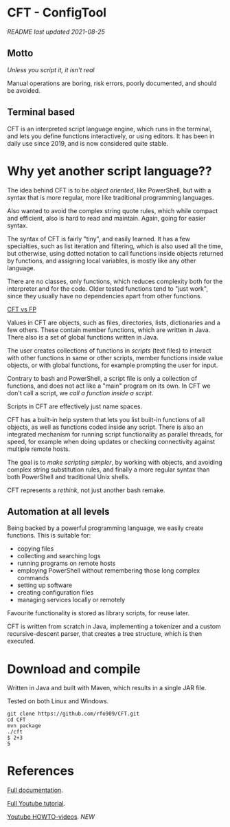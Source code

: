 
# CFT - ConfigTool

*README last updated 2021-08-25*

## Motto

*Unless you script it, it isn't real*

Manual operations are boring, risk errors, poorly documented, and should be avoided.

## Terminal based

CFT is an interpreted script language engine, which runs in the terminal, and lets you define 
functions interactively, or using editors. It has been in daily use since 2019, and is now considered
quite stable. 

# Why yet another script language??

The idea behind CFT is to be *object oriented*, like PowerShell, but with a syntax that
is more regular, more like traditional programming languages. 

Also wanted to avoid the complex string quote rules, 
which while compact and efficient, also is hard to read and maintain. Again, going for easier syntax. 

The syntax of CFT is fairly "tiny", and easily learned. It has a few specialties, such as list iteration
and filtering, which is also used all the time, but otherwise, using dotted notation to call functions inside
objects returned by functions, and assigning local variables, is mostly like any other language.

There are no classes, only functions, which reduces complexity both for the interpreter and for the code.
Older tested functions tend to "just work", since they usually have no dependencies apart from other functions. 

[CFT vs FP](FP.md) 

Values in CFT are objects, such as files, directories, lists, dictionaries and a few others. These contain
member functions, which are written in Java. There also is a set of global functions written in Java.

The user creates collections of functions in *scripts* (text files) to interact with other 
functions in same or other scripts, member functions inside value objects, or with global
functions, for example prompting the user for input.

Contrary to bash and PowerShell, a script file is only a collection of functions, and does not act
like a "main" program on its own. In CFT we don't call a script, we *call a function inside a script*. 

Scripts in CFT are effectively just name spaces.

CFT has a built-in help system that lets you list built-in functions of all objects, as well as functions coded 
inside any script. There is also an integrated mechanism for running script functionality as parallel 
threads, for speed, for example when doing updates or checking connectivity against multiple remote hosts.

The goal is to *make scripting simpler*, by working with objects, and avoiding 
complex string substitution rules, and finally a more regular syntax than both PowerShell and traditional
Unix shells. 

CFT represents a *rethink*, not just another bash remake.


## Automation at all levels

Being backed by a powerful programming language, we easily create functions. This is suitable for:

- copying files
- collecting and searching logs
- running programs on remote hosts
- employing PowerShell without remembering those long complex commands
- setting up software
- creating configuration files
- managing services locally or remotely

Favourite functionality is stored as library scripts, for reuse later. 

CFT is written from scratch in Java, implementing a tokenizer and a custom recursive-descent parser,
that creates a tree structure, which is then executed.






# Download and compile

Written in Java and built with Maven, which results in a single JAR file. 

Tested on both Linux and Windows. 


```
git clone https://github.com/rfo909/CFT.git
cd CFT
mvn package
./cft
$ 2+3
5
```


# References

[Full documentation](doc/Doc.md).

[Full Youtube tutorial](https://www.youtube.com/playlist?list=PLj58HwpT4Qy80WhDBycFKxIhWFzv5WkwO).

[Youtube HOWTO-videos](https://www.youtube.com/playlist?list=PLj58HwpT4Qy-12WjM16ALnLGEyy3kxX9r). *NEW*
